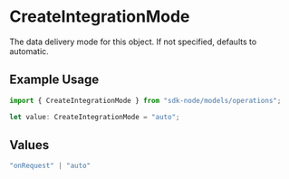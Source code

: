 # CreateIntegrationMode

The data delivery mode for this object. If not specified, defaults to automatic.

## Example Usage

```typescript
import { CreateIntegrationMode } from "sdk-node/models/operations";

let value: CreateIntegrationMode = "auto";
```

## Values

```typescript
"onRequest" | "auto"
```